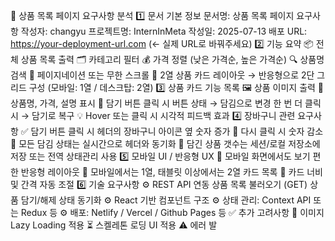 🛒 상품 목록 페이지 요구사항 분석
1️⃣ 문서 기본 정보
문서명: 상품 목록 페이지 요구사항
작성자: changyu
프로젝트명: InternInMeta
작성일: 2025-07-13
배포 URL: https://your-deployment-url.com (← 실제 URL로 바꿔주세요)
2️⃣ 기능 요약
📦 전체 상품 목록 출력
🗂️ 카테고리 필터
💰 가격 정렬 (낮은 가격순, 높은 가격순)
🔍 상품명 검색
📄 페이지네이션 또는 무한 스크롤
🧱 2열 상품 카드 레이아웃
→ 반응형으로 2단 그리드 구성 (모바일: 1열 / 데스크탑: 2열)
3️⃣ 상품 카드 기능 목록
🖼️ 상품 이미지 출력
📝 상품명, 가격, 설명 표시
🛒 담기 버튼
클릭 시 버튼 상태 → 담김으로 변경
한 번 더 클릭 시 → 담기로 복구
💡 Hover 또는 클릭 시 시각적 피드백 효과
4️⃣ 장바구니 관련 요구사항
✅ 담기 버튼 클릭 시 헤더의 장바구니 아이콘 옆 숫자 증가
🔁 다시 클릭 시 숫자 감소
🔄 모든 담김 상태는 실시간으로 헤더와 동기화
🧭 담긴 상품 갯수는 세션/로컬 저장소에 저장 또는 전역 상태관리 사용
5️⃣ 모바일 UI / 반응형 UX
📱 모바일 화면에서도 보기 편한 반응형 레이아웃
🧱 모바일에서는 1열, 태블릿 이상에서는 2열 카드 목록
🔁 카드 너비 및 간격 자동 조절
6️⃣ 기술 요구사항
⚙️ REST API 연동
상품 목록 불러오기 (GET)
상품 담기/해제 상태 동기화
⚙️ React 기반 컴포넌트 구조
⚙️ 상태 관리: Context API 또는 Redux 등
⚙️ 배포: Netlify / Vercel / Github Pages 등
✅ 추가 고려사항
🔄 이미지 Lazy Loading 적용
⏳ 스켈레톤 로딩 UI 적용
⚠️ 에러 발
